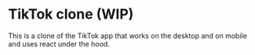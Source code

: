# TikTok clone (WIP)

This is a clone of the TikTok app that works on the desktop and on mobile and uses react under the hood.
